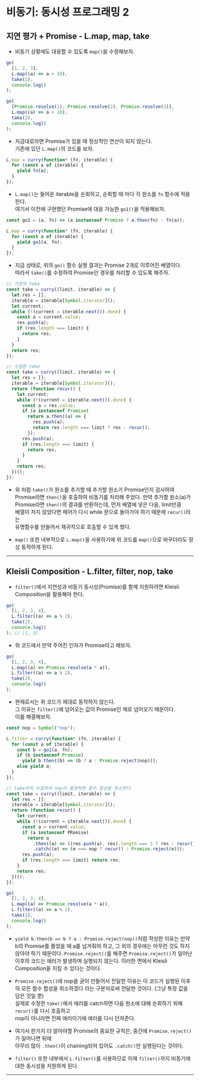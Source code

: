 # 비동기: 동시성 프로그래밍 2

<h2>지연 평가 + Promise - L.map, map, take</h2>

- 비동기 상황에도 대응할 수 있도록 `map()`을 수정해보자.

```js
go(
  [1, 2, 3],
  L.map((a) => a + 10),
  take(2),
  console.log()
);

go(
  [Promise.resolve(1), Promise.resolve(2), Promise.resolve(3)],
  L.map((a) => a + 10),
  take(2),
  console.log()
);
```

- 지금대로라면 Promise가 있을 때 정상적인 연산이 되지 않는다.  
  기존에 있던 `L.map()`의 코드를 보자.

```js
L.map = curry(function* (fn, iterable) {
  for (const a of iterable) {
    yield fn(a);
  }
});
```

- `L.map()`는 들어온 iterable을 순회하고, 순회할 때 마다 각 원소를 `fn` 함수에 적용한다.  
  여기서 이전에 구현했던 Promise에 대응 가능한 `go1()`을 적용해보자.

```js
const go1 = (a, fn) => (a instanceof Promise ? a.then(fn) : fn(a));

L.map = curry(function* (fn, iterable) {
  for (const a of iterable) {
    yield go1(a, fn);
  }
});
```

- 지금 상태로, 위의 `go()` 함수 실행 결과는 Promise 2개로 이루어진 배열이다.  
  따라서 `take()`를 수정하여 Promise인 경우를 처리할 수 있도록 해주자.

```js
// 기존의 take
const take = curry((limit, iterable) => {
  let res = [];
  iterable = iterable[Symbol.iterator]();
  let current;
  while (!(current = iterable.next()).done) {
    const a = current.value;
    res.push(a);
    if (res.length === limit) {
      return res;
    }
  }
  return res;
});

// 수정한 take
const take = curry((limit, iterable) => {
  let res = [];
  iterable = iterable[Symbol.iterator]();
  return (function recur() {
    let current;
    while (!(current = iterable.next()).done) {
      const a = res.value;
      if (a instanceof Promise)
        return a.then((a) => {
          res.push(a);
          return res.length === limit ? res : recur();
        });
      res.push(a);
      if (res.length === limit) {
        return res;
      }
    }
    return res;
  })();
});
```

- 위 처럼 `take()`가 원소를 추가할 때 추가할 원소가 Promise인지 검사하여  
  Promise라면 `then()`을 호출하여 비동기를 처리해 주었다. 만약 추가할 원소(a)가  
  Promise라면 `then()`의 결과를 반환하는데, 먼저 배열에 넣은 다음, limit만큼  
  배열이 차지 않았다면 제어가 다시 while 문으로 돌아가야 하기 때문에 `recur()`라는  
  유명함수를 만들어서 재귀적으로 호출할 수 있게 했다.

- `map()` 또한 내부적으로 `L.map()`을 사용하기에 위 코드를 `map()`으로 바꾸더라도 정상 동작하게 된다.

<hr/>

<h2>Kleisli Composition - L.filter, filter, nop, take</h2>

- `filter()`에서 지연성과 비동기 동시성(Promise)를 함께 지원하려면 Kleisli Composition을 활용해야 한다.

```js
go(
  [1, 2, 3, 4],
  L.filter((a) => a % 2),
  take(2),
  console.log()
); // [1, 3]
```

- 위 코드에서 만약 주어진 인자가 Promise라고 해보자.

```js
go(
  [1, 2, 3, 4],
  L.map((a) => Promise.resolve(a * a)),
  L.filter((a) => a % 2),
  take(2),
  console.log()
);
```

- 현재로서는 위 코드가 제대로 동작하지 않는다.  
  그 이유는 `filter()`에 넘어오는 값이 Promise인 채로 넘어오기 때문이다.  
  이를 해결해보자.

```js
const nop = Symbol("nop");

L.filter = curry(function* (fn, iterable) {
  for (const a of iterable) {
    const b = go1(a, fn);
    if (b instanceof Promise)
      yield b.then((b) => (b ? a : Promise.reject(nop)));
    else yield a;
  }
});

// take까지 수정하여 nop이 발생하면 함수 합성을 취소한다.
const take = curry((limit, iterable) => {
  let res = [];
  iterable = iterable[Symbol.iterator]();
  return (function recur() {
    let current;
    while (!(current = iterable.next()).done) {
      const a = current.value;
      if (a instanceof PRomise)
        return a
          .then((a) => ((res.push(a), res).length === 1 ? res : recur()))
          .catch((e) => (e === nop ? recur() : Promise.reject(e)));
      res.push(a);
      if (res.length === limit) return res;
    }
    return res;
  })();
});

go(
  [1, 2, 3, 4],
  L.map((a) => Promise.resolve(a * a)),
  L.filter((a) => a % 2),
  take(2),
  console.log()
);
```

- `yield b.then(b => b ? a : Promise.reject(nop))`처럼 작성한 이유는 만약 b의 Promise를 풀었을 때
  a를 넘겨줘야 하고, 그 외의 경우에는 아무런 것도 하지 않아야 하기 때문이다.
  `Promise.reject()`를 해주면 `Promise.reject()`가 일어난 이후의 코드는 에러가 발생하며 실행되지 않는다.
  이러한 면에서 Kleisli Composition을 지킬 수 있다는 것이다.

- `Promise.reject()`에 nop을 굳이 만들어서 전달한 이유는 이 코드가 실행된 이후의 모든 함수 합성을 취소하겠다
  라는 구분자로써 전달한 것이다. (그냥 특정 값을 담은 것일 뿐)  
  실제로 수정한 `take()`에서 에러를 catch하면 다음 원소에 대해 순회하기 위해 `recur()`를 다시 호출하고  
  nop이 아니라면 진짜 에러이기에 에러를 다시 던져준다.

- 여기서 한가지 더 알아야할 Promise의 중요한 규칙은, 중간에 `Promise.reject()`가 일어나면 뒤에  
  아무리 많이 `.then()`이 chaining되어 있어도 `.catch()`만 실행된다는 것이다.

- `filter()` 또한 내부에서 `L.filter()`를 사용하므로 이제 `filter()`까지 비동기에 대한 동시성을 지원하게 된다.

<hr/>
